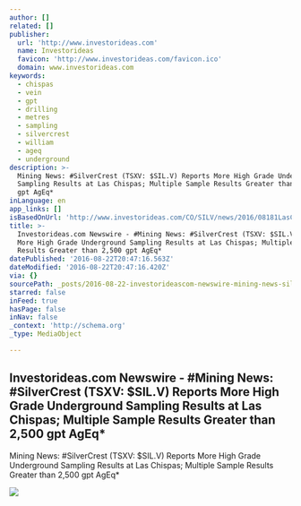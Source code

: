 ```yaml
---
author: []
related: []
publisher:
  url: 'http://www.investorideas.com'
  name: Investorideas
  favicon: 'http://www.investorideas.com/favicon.ico'
  domain: www.investorideas.com
keywords:
  - chispas
  - vein
  - gpt
  - drilling
  - metres
  - sampling
  - silvercrest
  - william
  - ageq
  - underground
description: >-
  Mining News: #SilverCrest (TSXV: $SIL.V) Reports More High Grade Underground
  Sampling Results at Las Chispas; Multiple Sample Results Greater than 2,500
  gpt AgEq*
inLanguage: en
app_links: []
isBasedOnUrl: 'http://www.investorideas.com/CO/SILV/news/2016/08181LasChispas.asp'
title: >-
  Investorideas.com Newswire - #Mining News: #SilverCrest (TSXV: $SIL.V) Reports
  More High Grade Underground Sampling Results at Las Chispas; Multiple Sample
  Results Greater than 2,500 gpt AgEq*
datePublished: '2016-08-22T20:47:16.563Z'
dateModified: '2016-08-22T20:47:16.420Z'
via: {}
sourcePath: _posts/2016-08-22-investorideascom-newswire-mining-news-silvercrest-tsx.md
starred: false
inFeed: true
hasPage: false
inNav: false
_context: 'http://schema.org'
_type: MediaObject

---
```

<article style=""><h1>Investorideas.com Newswire - #Mining News: #SilverCrest (TSXV: $SIL.V) Reports More High Grade Underground Sampling Results at Las Chispas; Multiple Sample Results Greater than 2,500 gpt AgEq*</h1><p>Mining News: #SilverCrest (TSXV: $SIL.V) Reports More High Grade Underground Sampling Results at Las Chispas; Multiple Sample Results Greater than 2,500 gpt AgEq*</p><img src="http://www.investorideas.com/CO/SILV/news/2016/images/081816-2.jpg" /></article>